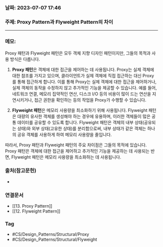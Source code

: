### 날짜: 2023-07-07 17:46

### 주제: Proxy Pattern과 Flyweight Pattern의 차이
---
### 메모: 
Proxy 패턴과 Flyweight 패턴은 모두 객체 지향 디자인 패턴이지만, 그들의 목적과 사용 방식은 다릅니다.

1. **Proxy 패턴**은 객체에 대한 접근을 제어하는 데 사용됩니다. Proxy는 실제 객체에 대한 참조를 가지고 있으며, 클라이언트가 실제 객체에 직접 접근하는 대신 Proxy를 통해 접근하게 합니다. 이를 통해 Proxy는 실제 객체에 대한 접근을 제어하거나, 실제 객체의 동작을 수정하지 않고 추가적인 기능을 제공할 수 있습니다. 예를 들어, 네트워크 연결, 메모리 집약적인 연산, 디스크 I/O 등의 비용이 많이 드는 연산을 지연시키거나, 접근 권한을 확인하는 등의 작업을 Proxy가 수행할 수 있습니다.
    
2. **Flyweight 패턴**은 메모리 사용량을 최소화하기 위해 사용됩니다. Flyweight 패턴은 대량의 유사한 객체를 생성해야 하는 경우에 유용하며, 이러한 객체들이 많은 공통 데이터를 공유할 수 있도록 합니다. Flyweight 패턴은 객체의 내부 상태(공유되는 상태)와 외부 상태(고유한 상태)를 분리함으로써, 내부 상태가 같은 객체는 하나의 공유 객체를 사용하게 하여 메모리 사용량을 줄입니다.
    

따라서, Proxy 패턴과 Flyweight 패턴의 주요 차이점은 그들의 목적에 있습니다. Proxy 패턴은 객체에 대한 접근을 제어하고 추가적인 기능을 제공하는 데 사용되는 반면, Flyweight 패턴은 메모리 사용량을 최소화하는 데 사용됩니다.

### 출처(참고문헌) 
- 

### 연결문서 
- [[13. Proxy Pattern]]
- [[12. Flyweight Pattern]]

### Tag
- #CS/Design_Patterns/Structural/Proxy 
- #CS/Design_Patterns/Structural/Flyweight 